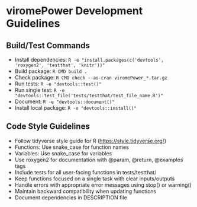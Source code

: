 # viromePower Development Guidelines

## Build/Test Commands
- Install dependencies: `R -e "install.packages(c('devtools', 'roxygen2', 'testthat', 'knitr'))"` 
- Build package: `R CMD build .`
- Check package: `R CMD check --as-cran viromePower_*.tar.gz`
- Run tests: `R -e "devtools::test()"`
- Run single test: `R -e "devtools::test_file('tests/testthat/test_file_name.R')"`
- Document: `R -e "devtools::document()"`
- Install local package: `R -e "devtools::install()"`

## Code Style Guidelines
- Follow tidyverse style guide for R (https://style.tidyverse.org/)
- Functions: Use snake_case for function names
- Variables: Use snake_case for variables
- Use roxygen2 for documentation with @param, @return, @examples tags
- Include tests for all user-facing functions in tests/testthat/
- Keep functions focused on a single task with clear inputs/outputs
- Handle errors with appropriate error messages using stop() or warning()
- Maintain backward compatibility when updating functions
- Document dependencies in DESCRIPTION file